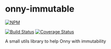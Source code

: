 # onny-immutable

[![NPM](https://nodei.co/npm/onny-immutable.png)](https://npmjs.org/package/onny-immutable)

[![Build Status](https://travis-ci.org/onnyio/onny-utils.svg?branch=master)](https://travis-ci.org/onnyio/onny-immutable) [![Coverage Status](https://coveralls.io/repos/github/onnyio/onny-immutable/badge.svg?branch=master)](https://coveralls.io/github/onnyio/onny-immutable?branch=master)


A small utils library to help Onny with immutability